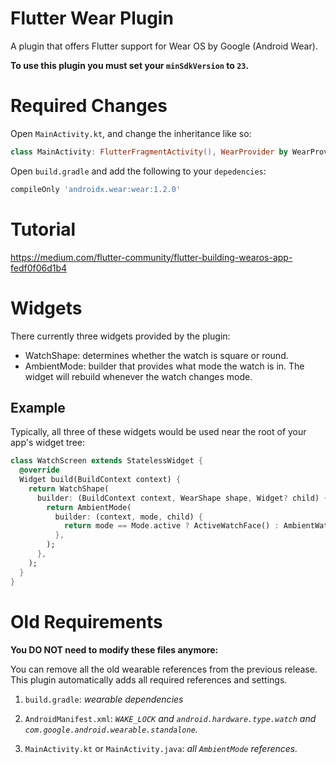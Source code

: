 # Flutter Wear Plugin

A plugin that offers Flutter support for Wear OS by Google (Android Wear).

__To use this plugin you must set your `minSdkVersion` to `23`.__

# Required Changes
Open `MainActivity.kt`, and change the inheritance like so:

```kt
class MainActivity: FlutterFragmentActivity(), WearProvider by WearProvider.Delegate.instance {
```

Open `build.gradle` and add the following to your `depedencies`:

```groovy
compileOnly 'androidx.wear:wear:1.2.0'
```

# Tutorial

https://medium.com/flutter-community/flutter-building-wearos-app-fedf0f06d1b4


# Widgets

There currently three widgets provided by the plugin:

* WatchShape: determines whether the watch is square or round.
* AmbientMode: builder that provides what mode the watch is in. The widget will rebuild whenever the watch changes mode.


## Example

Typically, all three of these widgets would be used near the root of your app's widget tree:

```dart
class WatchScreen extends StatelessWidget {
  @override
  Widget build(BuildContext context) {
    return WatchShape(
      builder: (BuildContext context, WearShape shape, Widget? child) {
        return AmbientMode(
          builder: (context, mode, child) {
            return mode == Mode.active ? ActiveWatchFace() : AmbientWatchFace();
          },
        );
      },
    );
  }
}
```

# Old Requirements

**You DO NOT need to modify these files anymore:**

You can remove all the old wearable references from the previous release. This plugin
automatically adds all required references and settings.

1. `build.gradle`: _wearable dependencies_

2. `AndroidManifest.xml`: _`WAKE_LOCK` and `android.hardware.type.watch`
   and `com.google.android.wearable.standalone`._

3. `MainActivity.kt` or `MainActivity.java`: _all `AmbientMode` references._


